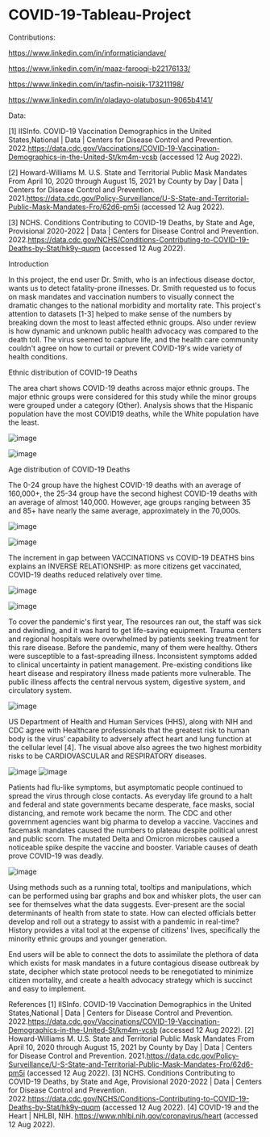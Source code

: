# COVID-19-Tableau-Project
Contributions:

https://www.linkedin.com/in/informaticiandave/

https://www.linkedin.com/in/maaz-farooqi-b22176133/

https://www.linkedin.com/in/tasfin-noisik-173211198/

https://www.linkedin.com/in/oladayo-olatubosun-9065b4141/

Data:

[1]  IISInfo. COVID-19 Vaccination Demographics in the United States,National | Data | Centers for Disease Control and Prevention. 2022.https://data.cdc.gov/Vaccinations/COVID-19-Vaccination-Demographics-in-the-United-St/km4m-vcsb (accessed 12 Aug 2022).

[2]  Howard-Williams M. U.S. State and Territorial Public Mask Mandates From April 10, 2020 through August 15, 2021 by County by Day | Data | Centers for Disease Control and Prevention. 2021.https://data.cdc.gov/Policy-Surveillance/U-S-State-and-Territorial-Public-Mask-Mandates-Fro/62d6-pm5i (accessed 12 Aug 2022).

[3]  NCHS. Conditions Contributing to COVID-19 Deaths, by State and Age, Provisional 2020-2022 | Data | Centers for Disease Control and Prevention. 2022.https://data.cdc.gov/NCHS/Conditions-Contributing-to-COVID-19-Deaths-by-Stat/hk9y-quqm (accessed 12 Aug 2022).

Introduction

In this project, the end user Dr. Smith, who is an infectious disease doctor, wants us to detect fatality-prone illnesses. Dr. Smith requested us to focus on mask mandates and vaccination numbers to visually connect the dramatic changes to the national morbidity and mortality rate. This project's attention to datasets [1-3] helped to make sense of the numbers by breaking down the most to least affected ethnic groups. Also under review is how dynamic and unknown public health advocacy was compared to the death toll. The virus seemed to capture life, and the health care community couldn't agree on how to curtail or prevent COVID-19's wide variety of health conditions.

Ethnic distribution of COVID-19 Deaths

The area chart shows COVID-19 deaths across major ethnic groups. The major ethnic groups were considered for this study while the minor groups were grouped under a category (Other).
Analysis shows that the Hispanic population have the most COVID19 deaths, while the White population have the least.

![image](https://user-images.githubusercontent.com/50633694/208195656-43789e54-2ca3-4747-95f8-7f5d69ad9c91.png)

![image](https://user-images.githubusercontent.com/50633694/208195516-fff22cf9-6db0-4749-9799-facaf7832cb1.png)


Age distribution of COVID-19 Deaths

The 0-24 group have the highest COVID-19 deaths with an average of 160,000+, the 25-34 group have the second highest COVID-19 deaths with an average of almost 140,000. However, age groups ranging between 35 and 85+ have nearly the same average, approximately in the 70,000s.

![image](https://user-images.githubusercontent.com/50633694/208195584-a9ca5789-c73a-468f-8fc2-12cab226f24c.png)

![image](https://user-images.githubusercontent.com/50633694/208195742-e7b2fe0b-b0aa-4fad-95b2-99137e79ffb7.png)

The increment in gap between VACCINATIONS vs COVID-19 DEATHS bins  explains an INVERSE RELATIONSHIP: as more citizens get vaccinated, COVID-19 deaths reduced relatively over time.


![image](https://user-images.githubusercontent.com/50633694/208195873-d7c48591-7291-4fc7-9122-1261f4ff1fd3.png)

![image](https://user-images.githubusercontent.com/50633694/208196061-3eb93f66-8d85-4b9f-a316-1e5e0875d367.png)

To cover the pandemic's first year, The resources ran out, the staff was sick and dwindling, and it was hard to get life-saving equipment. Trauma centers and regional hospitals were overwhelmed by patients seeking treatment for this rare disease. Before the pandemic, many of them were healthy. Others were susceptible to a fast-spreading illness. Inconsistent symptoms added to clinical uncertainty in patient management. Pre-existing conditions like heart disease and respiratory illness made patients more vulnerable. The public illness affects the central nervous system, digestive system, and circulatory system.

![image](https://user-images.githubusercontent.com/50633694/208196188-8cc282e7-45fc-412a-8209-82b249fc03c7.png)


US Department of Health and Human Services (HHS), along with NIH and CDC agree with Healthcare professionals that the greatest risk to human body is the virus’ capability to adversely affect heart and lung function  at the cellular level [4].
The visual above also agrees the two highest morbidity risks to be CARDIOVASCULAR and RESPIRATORY diseases.

![image](https://user-images.githubusercontent.com/50633694/208199282-51561ca5-7e99-4e37-bbc7-dd4a27061c9c.png)
![image](https://user-images.githubusercontent.com/50633694/208199347-9988303d-5d3a-4f30-a8c2-6627809ae81e.png)

Patients had flu-like symptoms, but asymptomatic people continued to spread the virus through close contacts. As everyday life ground to a halt and federal and state governments became desperate, face masks, social distancing, and remote work became the norm. The CDC and other government agencies want big pharma to develop a vaccine. Vaccines and facemask mandates caused the numbers to plateau despite political unrest and public scorn. The mutated Delta and Omicron microbes caused a noticeable spike despite the vaccine and booster. Variable causes of death prove COVID-19 was deadly.

![image](https://user-images.githubusercontent.com/50633694/208199444-e0a9a362-ce8d-426d-be2a-024d4b0edb2b.png)

Using methods such as a running total, tooltips and manipulations, which can be performed using bar graphs and box and whisker plots, the user can see for themselves what the data suggests. Ever-present are the social determinants of health from state to state. How can elected officials better develop and roll out a strategy to assist with a pandemic in real-time? History provides a vital tool at the expense of citizens' lives, specifically the minority ethnic groups and younger generation.

End users will be able to connect the dots to assimilate the plethora of data which exists for mask mandates in a future contagious disease outbreak by state, decipher which state protocol needs to be renegotiated to minimize citizen mortality, and create a health advocacy strategy which is succinct and easy to implement.


References
[1]  IISInfo. COVID-19 Vaccination Demographics in the United States,National | Data | Centers for Disease Control and Prevention. 2022.https://data.cdc.gov/Vaccinations/COVID-19-Vaccination-Demographics-in-the-United-St/km4m-vcsb (accessed 12 Aug 2022).
[2]  Howard-Williams M. U.S. State and Territorial Public Mask Mandates From April 10, 2020 through August 15, 2021 by County by Day | Data | Centers for Disease Control and Prevention. 2021.https://data.cdc.gov/Policy-Surveillance/U-S-State-and-Territorial-Public-Mask-Mandates-Fro/62d6-pm5i (accessed 12 Aug 2022).
[3]  NCHS. Conditions Contributing to COVID-19 Deaths, by State and Age, Provisional 2020-2022 | Data | Centers for Disease Control and Prevention. 2022.https://data.cdc.gov/NCHS/Conditions-Contributing-to-COVID-19-Deaths-by-Stat/hk9y-quqm (accessed 12 Aug 2022).
[4]  COVID-19 and the Heart | NHLBI, NIH. https://www.nhlbi.nih.gov/coronavirus/heart (accessed 12 Aug 2022).


